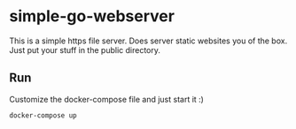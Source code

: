 # simple-go-webserver

This is a simple https file server.
Does server static websites you of the box.
Just put your stuff in the public directory.

## Run

Customize the docker-compose file and just start it :)

```bash
docker-compose up
```